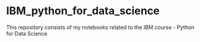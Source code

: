 # IBM_python_for_data_science
This repository consists of my notebooks related to the IBM course - Python for Data Science

